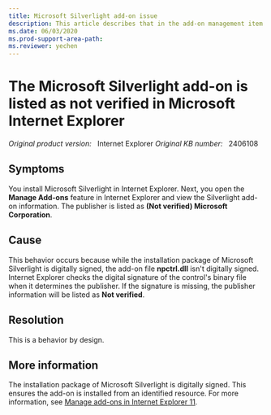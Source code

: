 ```yaml
---
title: Microsoft Silverlight add-on issue
description: This article describes that in the add-on management item function of Internet Explorer, the Microsoft Silverlight add-on is listed as not verified, which is by design.
ms.date: 06/03/2020
ms.prod-support-area-path: 
ms.reviewer: yechen
---
```

# The Microsoft Silverlight add-on is listed as not verified in Microsoft Internet Explorer

_Original product version:_ &nbsp; Internet Explorer 
_Original KB number:_ &nbsp; 2406108

## Symptoms

You install Microsoft Silverlight in Internet Explorer. Next, you open the **Manage Add-ons** feature in Internet Explorer and view the Silverlight add-on information. The publisher is listed as **(Not verified) Microsoft Corporation**.

## Cause

This behavior occurs because while the installation package of Microsoft Silverlight is digitally signed, the add-on file **npctrl.dll** isn't digitally signed. Internet Explorer checks the digital signature of the control's binary file when it determines the publisher. If the signature is missing, the publisher information will be listed as **Not verified**.

## Resolution

This is a behavior by design.

## More information

The installation package of Microsoft Silverlight is digitally signed. This ensures the add-on is installed from an identified resource. For more information, see [Manage add-ons in Internet Explorer 11](https://support.microsoft.com/help/17447/windows-internet-explorer-11-manage-add-ons).
